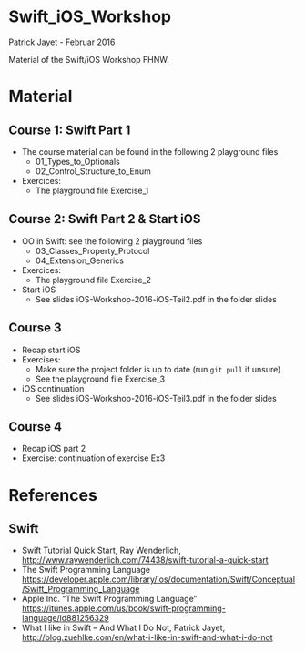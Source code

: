 # Swift_iOS_Workshop
Patrick Jayet - Februar 2016

Material of the Swift/iOS Workshop FHNW.

# Material
## Course 1: Swift Part 1
 - The course material can be found in the following 2 playground files
   - 01_Types_to_Optionals
   - 02_Control_Structure_to_Enum
 - Exercices:
   - The playground file Exercise_1
   
## Course 2: Swift Part 2 & Start iOS
 - OO in Swift: see the following 2 playground files
   - 03_Classes_Property_Protocol
   - 04_Extension_Generics
 - Exercices:
   - The playground file Exercise_2
 - Start iOS
   - See slides iOS-Workshop-2016-iOS-Teil2.pdf in the folder slides
 
## Course 3
 - Recap start iOS
 - Exercises:
   - Make sure the project folder is up to date (run `git pull` if unsure)
   - See the playground file Exercise_3
 - iOS continuation
   - See slides iOS-Workshop-2016-iOS-Teil3.pdf in the folder slides

## Course 4
 - Recap iOS part 2
 - Exercise: continuation of exercise Ex3

# References

## Swift

  - Swift Tutorial Quick Start, Ray Wenderlich, <http://www.raywenderlich.com/74438/swift-tutorial-a-quick-start>
  - The Swift Programming Language <https://developer.apple.com/library/ios/documentation/Swift/Conceptual/Swift_Programming_Language>
  - Apple Inc. “The Swift Programming Language” <https://itunes.apple.com/us/book/swift-programming-language/id881256329>
  - What I like in Swift – And What I Do Not, Patrick Jayet, <http://blog.zuehlke.com/en/what-i-like-in-swift-and-what-i-do-not>
